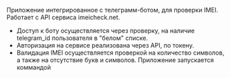 Приложение интегрированное с телеграмм-ботом, для проверки IMEI. Работает с API сервиса imeicheck.net.
- Доступ к боту осуществляется через проверку, на наличие telegram_id пользователя в "белом" списке.
- Авторизация на сервисе реализована через API, по токену.
- Валидация IMEI осуществляется проверкой на количество символов, а также на отсутствие букв и символов.
Приложение запускается коммандой <python start_bot.py>
